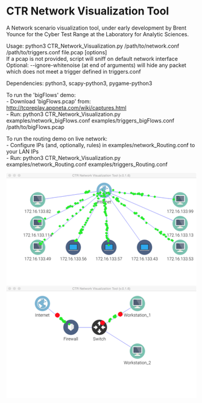 # CTR Network Visualization Tool

A Network scenario visualization tool, under early development by Brent Younce for
the Cyber Test Range at the Laboratory for Analytic Sciences.

Usage: python3 CTR_Network_Visualization.py /path/to/network.conf /path/to/triggers.conf file.pcap [options]<br />
  If a pcap is not provided, script will sniff on default network interface<br />
  Optional: --ignore-whitenoise (at end of arguments) will hide any packet which does not meet a trigger defined in triggers.conf

Dependencies: python3, scapy-python3, pygame-python3

To run the 'bigFlows' demo:<br />
	- Download 'bigFlows.pcap' from: http://tcpreplay.appneta.com/wiki/captures.html<br />
	- Run: python3 CTR_Network_Visualization.py examples/network_bigFlows.conf examples/triggers_bigFlows.conf /path/to/bigFlows.pcap

To run the routing demo on live network:<br />
	- Configure IPs (and, optionally, rules) in examples/network_Routing.conf to your LAN IPs<br />
	- Run: python3 CTR_Network_Visualization.py examples/network_Routing.conf examples/triggers_Routing.conf<br />

![Alt screenshot](img/screenshot_0.1.6.png?raw=true "bigFlows Demo")
	<br />
![Alt screenshot](img/screenshot2.png?raw=true "Routing Demo")
